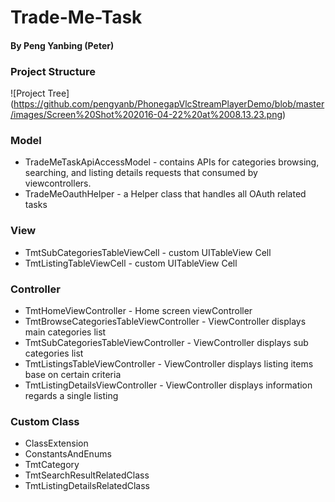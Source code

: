 # Trade-Me-Task
#### By Peng Yanbing (Peter)

### Project Structure
![Project Tree] (https://github.com/pengyanb/PhonegapVlcStreamPlayerDemo/blob/master/images/Screen%20Shot%202016-04-22%20at%2008.13.23.png)

### Model 
* TradeMeTaskApiAccessModel - contains APIs for categories browsing, searching, and listing details requests that consumed by viewcontrollers.
* TradeMeOauthHelper - a Helper class that handles all OAuth related tasks

### View
* TmtSubCategoriesTableViewCell - custom UITableView Cell
* TmtListingTableViewCell - custom UITableView Cell

### Controller
* TmtHomeViewController - Home screen viewController
* TmtBrowseCategoriesTableViewController - ViewController displays main categories list
* TmtSubCategoriesTableViewController - ViewController displays sub categories list
* TmtListingsTableViewController - ViewController displays listing items base on certain criteria
* TmtListingDetailsViewController - ViewController displays information regards a single listing

### Custom Class
* ClassExtension
* ConstantsAndEnums
* TmtCategory
* TmtSearchResultRelatedClass
* TmtListingDetailsRelatedClass

